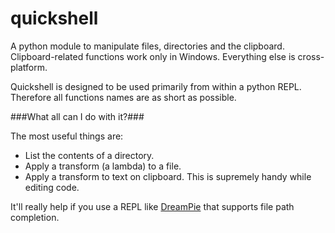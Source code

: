 quickshell
==========

A python module to manipulate files, directories and the clipboard. Clipboard-related functions work only in Windows. Everything else is cross-platform.

Quickshell is designed to be used primarily from within a python REPL. Therefore all functions names are as short as possible.

###What all can I do with it?###

The most useful things are:

* List the contents of a directory.
* Apply a transform (a lambda) to a file.
* Apply a transform to text on clipboard. This is supremely handy while editing code.

It'll really help if you use a REPL like [DreamPie](http://dreampie.sourceforge.net/) that supports file path completion.